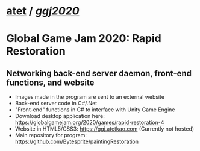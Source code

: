 # [atet](https://github.com/atet) / [**_ggj2020_**](https://github.com/atet/ggj2020/blob/master/README.md#atet--ggj2020)

# Global Game Jam 2020: Rapid Restoration

## Networking back-end server daemon, front-end functions, and website

* Images made in the program are sent to an external website
* Back-end server code in C#/.Net
* "Front-end" functions in C# to interface with Unity Game Engine
* Download desktop application here: https://globalgamejam.org/2020/games/rapid-restoration-4
* Website in HTML5/CSS3: <strike>https://ggj.atetkao.com</strike> (Currently not hosted)
* Main repository for program: https://github.com/Bytesprite/paintingRestoration
